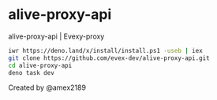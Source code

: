 # alive-proxy-api

alive-proxy-api | Evexy-proxy

```bash
iwr https://deno.land/x/install/install.ps1 -useb | iex
git clone https://github.com/evex-dev/alive-proxy-api.git
cd alive-proxy-api
deno task dev
```

Created by @amex2189

